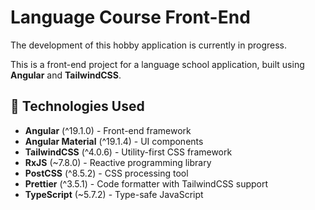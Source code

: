 # Language Course Front-End

The development of this hobby application is currently in progress.

This is a front-end project for a language school application, built using **Angular** and **TailwindCSS**.

## 🚀 Technologies Used

- **Angular** (^19.1.0) - Front-end framework
- **Angular Material** (^19.1.4) - UI components
- **TailwindCSS** (^4.0.6) - Utility-first CSS framework
- **RxJS** (~7.8.0) - Reactive programming library
- **PostCSS** (^8.5.2) - CSS processing tool
- **Prettier** (^3.5.1) - Code formatter with TailwindCSS support
- **TypeScript** (~5.7.2) - Type-safe JavaScript
